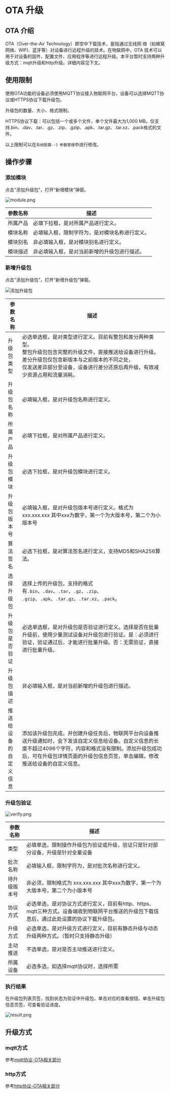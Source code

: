 # OTA 升级

## OTA 介绍

OTA（Over-the-Air Technology）即空中下载技术，是指通过无线网
络（如蜂窝网络、WIFI、蓝牙等）对设备进行远程升级的技术。在物联网中，OTA
技术可以用于对设备的固件、配置文件、应用程序等进行远程升级。本平台暂时支持两种升级方式：mqtt升级和http升级。详细内容见下文。


## 使用限制
使用OTA功能的设备必须使用MQTT协议接入物联网平台，设备可以选择MQTT协议或HTTPS协议下载升级包。

升级包的数量、大小、格式限制。

HTTPS协议下载：可以包括一个或多个文件，单个文件最大为1,000 MB。仅支持.bin、.dav、.tar、.gz、.zip、.gzip、.apk、.tar.gz、.tar.xz、.pack格式的文件。

以上限制可以在`系统配置--》参数管理`中进行修改。


## 操作步骤

### **添加模块**

点击"添加升级包”，打开“新增模块”弹窗。

![module.png](../imgs/operate/module.png)

| 参数名称 | 描述                                           |
| -------- | ---------------------------------------------- |
| 所属产品 | 必填下拉框，是对所属产品进行定义。             |
| 模块名称 | 必填输入框，限制字符为，是对模块名称进行定义。 |
| 模块别名 | 非必填输入框，是对模块别名进行定义。           |
| 模块描述 | 非必填输入框，是对当前新增的升级包进行描述。   |

### **新增升级包**

点击"添加升级包”，打开“新增升级包”弹窗。

![添加升级包](../imgs/operate/add.png)


| 参数名称         | 描述                                                                                                                                                                                     |
|--------------|----------------------------------------------------------------------------------------------------------------------------------------------------------------------------------------|
| 升级包类型        | 必选单选框，是对类型进行定义。目前有整包和差分两种类型。<br />整包升级包包含完整的升级文件，直接推送给设备进行升级。<br />差分升级包仅包含新版本与之前版本的不同之处，<br/>仅发送差异部分至设备，设备进行差分还原后再升级，有效减少资源占用和流量消耗。     |
| 升级包名称        | 必填输入框，是对升级包名称进行定义。                                                                                                                                                                     |
| 所属产品         | 必填下拉框，是对所属产品进行定义。                                                                                                                                                                      |
| 升级包模块        | 必选下拉框，是对升级包模块进行定义。                                                                                                                                                                     |
| 升级包版本号       | 必填输入框，是对升级包版本号进行定义。格式为 xxx.xxx.xxx 其中xxx为数字，第一个为大版本号，第二个为小版本号|
| 算法签名         | 必选下拉框，是对算法签名进行定义，支持MD5和SHA256算法。                                                                                                                                                       |
| 选择升级包        | 选择上传的升级包，支持的格式有`.bin`、`.dav`、`.tar`、`.gz`、`.zip`、<br/>`.gzip`、`.apk`、`.tar.gz`、`.tar.xz`、`.pack`。                                                                                      |
| 升级包是否验证      | 必选单选框，是对升级包是否验证进行定义。选择是否在批量升级前，使用少量测试设备对升级包进行验证。是：必须进行验证，验证通过后，才能进行批量升级。否：无需验证，直接进行批量升级。                |
| 升级包描述        | 非必填输入框，是对当前新增的升级包进行描述。                                                                                                                                                                 |     
| 推送给设备的自定义信息  | 添加该升级包完成，并创建升级任务后，物联网平台向设备推送升级通知时，会下发该自定义信息给设备。自定义信息的长度不超过4096个字符，内容和格式没有限制。添加升级包成功后，可在升级包详情页面的升级包信息页签，单击编辑，修改推送给设备的自定义信息。      | 


### **升级包验证**

![verify.png](../imgs/operate/verify.png)

| 参数名称     | 描述                                                                           |
| ------------ |------------------------------------------------------------------------------|
| 类型         | 必填单选，限制操作升级包为验证或升级，验证只是针对部分设备，升级是针对全量设备                                      |
| 批次名称     | 必填输入框，限制字符为，是对批次名称进行定义。                                                      |
| 待升级版本号 | 非必须，限制格式为 xxx.xxx.xxx 其中xxx为数字，第一个为大版本号，第二个为小版本号                             |
| 协议方式     | 必选单选，是对协议方式进行定义，目前有http、https、mqtt三种方式。设备端收到物联网平台推送的升级包下载信息后，通过此处设置的协议下载升级包。 |
| 升级方式     | 必选单选，是对升级方式进行定义，目前有静态升级与动态升级两种方式。（暂时只支持静态升级）                                 |
| 主动推送     | 不选单选，是对是否主动推送进行定义。                                                           |
| 所属设备     | 必选多选，如选择mqtt协议时，选择所需                                                         |

### 执行结果

在升级包列表页签，找到状态为验证中升级包，单击对应的查看按钮。单击升级包信息页签，可查看验证进度。

![result.png](../imgs/operate/result.png)



## 升级方式

### mqtt方式

参考[mqtt协议-OTA相关部分](/develop/protocol/mqtt_ota.md#上报ota相关信息)

### http方式


参考[http协议-OTA相关部分](/develop/protocol/http.md)

